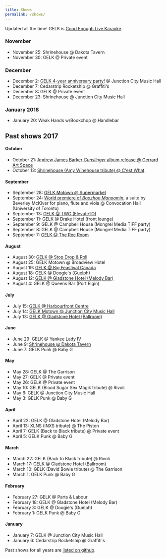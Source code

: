```yaml
---
title: Shows
permalink: /shows/
---
```


Updated all the time! GELK is [Good Enough Live Karaoke](http://www.goodenoughlivekaraoke.com).

### November
* November 25: Shrinehouse @ Dakota Tavern
* November 30: GELK @ Private event

### December
* December 2: [GELK 4-year anniversary party!](https://www.facebook.com/events/152008035399327/) @ Junction City Music Hall
* December 7: Cedarstrip Rocketship @ Graffiti's
* December 8: GELK @ Private event
* December 23: Shrinehouse @ Junction City Music Hall

### January 2018
* January 20: Weak Hands w/Bookchop @ Handlebar

## Past shows 2017

#### October
* October 21: [Andrew James Barker _Gunslinger_ album release @ Gerrard Art Space](https://www.facebook.com/events/515342205468153/)
* October 13: [Shrinehouse (Amy Winehouse tribute) @ C'est What](https://www.facebook.com/events/106617316689557/)

#### September
* September 28: [GELK Motown @ Supermarket](https://www.facebook.com/events/1725909931048409/)
* September 24: [World premiere of _Boozhoo Manoomin_](https://www.eventbrite.ca/e/water-is-life-but-many-cant-drink-it-tickets-36657481514), a suite by Beverley McKiver for piano, flute and viola @ Convocation Hall (University of Toronto)
* September 13: [GELK @ TWG (ElevateTO)](https://www.facebook.com/events/280621905754305/)
* September 11: GELK @ Drake Hotel (front lounge)
* September 9: GELK @ Campbell House (Mongrel Media TIFF party)
* September 8: GELK @ Campbell House (Mongrel Media TIFF party)
* September 7: [GELK @ The Rec Room](https://www.facebook.com/events/883874838438071/)

#### August
* August 30: [GELK @ Stop Drop & Roll](https://www.facebook.com/events/1415003451929127/)
* August 25: GELK Motown @ Broadview Hotel
* August 19: [GELK @ Big Feastival Canada](http://canada.thebigfeastival.com/)
* August 18: GELK @ Doogie's (Guelph)
* August 12: [GELK @ Gladstone Hotel (Melody Bar)](https://www.facebook.com/events/1206710286095410/)
* August 4: GELK @ Queens Bar (Port Elgin)

#### July
* July 15: [GELK @ Harbourfront Centre](https://www.facebook.com/events/1497115130319514/)
* July 14: [GELK Motown @ Junction City Music Hall](https://www.facebook.com/events/429671124079880/)
* July 13: [GELK @ Gladstone Hotel (Ballroom)](https://www.facebook.com/events/855293774621555/)

#### June
* June 29: GELK @ Yankee Lady IV
* June 9: [Shrinehouse @ Dakota Tavern](https://www.facebook.com/events/1658142344495124/)
* June 7: GELK Punk @ Baby G

#### May
* May 28: GELK @ The Garrison
* May 27: GELK @ Private event
* May 26: GELK @ Private event
* May 10: GELK (Blood Sugar Sex Magik tribute) @ Rivoli
* May 6: GELK @ Junction City Music Hall
* May 3: GELK Punk @ Baby G

#### April
* April 22: GELK @ Gladstone Hotel (Melody Bar)
* April 13: XLNS (INXS tribute) @ The Piston
* April 7: GELK (Back to Black tribute) @ Private event
* April 5: GELK Punk @ Baby G

#### March
* March 22: GELK (Back to Black tribute) @ Rivoli
* March 17: GELK @ Gladstone Hotel (Ballroom)
* March 10: GELK (David Bowie tribute) @ The Garrison
* March 1: GELK Punk @ Baby G

#### February
* February 27: GELK @ Parts & Labour
* February 18: GELK @ Gladstone Hotel (Melody Bar)
* February 3: GELK @ Doogie's (Guelph)
* February 1: GELK Punk @ Baby G

#### January
* January 7: GELK @ Junction City Music Hall
* January 6: Cedarstrip Rocketship @ Graffiti's


Past shows for all years are [listed on github](https://github.com/ruhee/show-archive/tree/master/raw).
